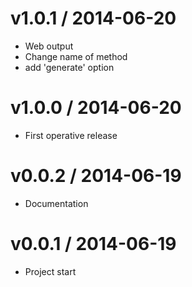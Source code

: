 v1.0.1 / 2014-06-20
==================

  * Web output
  * Change name of method
  * add 'generate' option

v1.0.0 / 2014-06-20
==================

  * First operative release

v0.0.2 / 2014-06-19
==================

  * Documentation

v0.0.1 / 2014-06-19
==================

  * Project start
